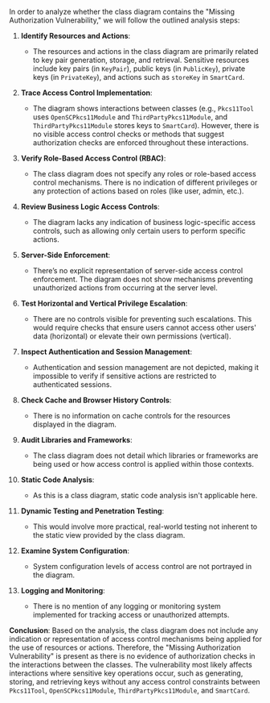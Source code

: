 In order to analyze whether the class diagram contains the "Missing Authorization Vulnerability," we will follow the outlined analysis steps:

1. **Identify Resources and Actions**: 
   - The resources and actions in the class diagram are primarily related to key pair generation, storage, and retrieval. Sensitive resources include key pairs (in `KeyPair`), public keys (in `PublicKey`), private keys (in `PrivateKey`), and actions such as `storeKey` in `SmartCard`.

2. **Trace Access Control Implementation**: 
   - The diagram shows interactions between classes (e.g., `Pkcs11Tool` uses `OpenSCPkcs11Module` and `ThirdPartyPkcs11Module`, and `ThirdPartyPkcs11Module` stores keys to `SmartCard`). However, there is no visible access control checks or methods that suggest authorization checks are enforced throughout these interactions.

3. **Verify Role-Based Access Control (RBAC)**: 
   - The class diagram does not specify any roles or role-based access control mechanisms. There is no indication of different privileges or any protection of actions based on roles (like user, admin, etc.).

4. **Review Business Logic Access Controls**: 
   - The diagram lacks any indication of business logic-specific access controls, such as allowing only certain users to perform specific actions.

5. **Server-Side Enforcement**:
   - There’s no explicit representation of server-side access control enforcement. The diagram does not show mechanisms preventing unauthorized actions from occurring at the server level.

6. **Test Horizontal and Vertical Privilege Escalation**:
   - There are no controls visible for preventing such escalations. This would require checks that ensure users cannot access other users' data (horizontal) or elevate their own permissions (vertical).

7. **Inspect Authentication and Session Management**: 
   - Authentication and session management are not depicted, making it impossible to verify if sensitive actions are restricted to authenticated sessions.

8. **Check Cache and Browser History Controls**: 
   - There is no information on cache controls for the resources displayed in the diagram.

9. **Audit Libraries and Frameworks**: 
   - The class diagram does not detail which libraries or frameworks are being used or how access control is applied within those contexts.

10. **Static Code Analysis**:
    - As this is a class diagram, static code analysis isn't applicable here.

11. **Dynamic Testing and Penetration Testing**:
    - This would involve more practical, real-world testing not inherent to the static view provided by the class diagram.

12. **Examine System Configuration**:
    - System configuration levels of access control are not portrayed in the diagram.

13. **Logging and Monitoring**:
    - There is no mention of any logging or monitoring system implemented for tracking access or unauthorized attempts.

**Conclusion**:
Based on the analysis, the class diagram does not include any indication or representation of access control mechanisms being applied for the use of resources or actions. Therefore, the "Missing Authorization Vulnerability" is present as there is no evidence of authorization checks in the interactions between the classes. The vulnerability most likely affects interactions where sensitive key operations occur, such as generating, storing, and retrieving keys without any access control constraints between `Pkcs11Tool`, `OpenSCPkcs11Module`, `ThirdPartyPkcs11Module`, and `SmartCard`.